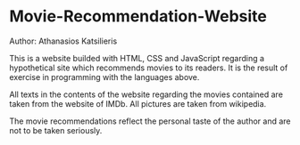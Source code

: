 # Movie-Recommendation-Website
 Author: Athanasios Katsilieris

This is a website builded with HTML, CSS and JavaScript regarding a hypothetical site which recommends movies to its readers.
It is the result of exercise in programming with the languages above.

All texts in the contents of the website regarding the movies contained are taken from the website of IMDb.
All pictures are taken from wikipedia.

The movie recommendations reflect the personal taste of the author and are not to be taken seriously.
